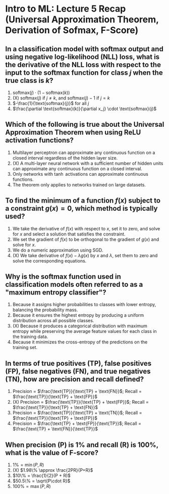 # Intro to ML: Lecture 5 Recap (Universal Approximation Theorem, Derivation of Sofmax, F-Score)

## In a classification model with softmax output and using negative log-likelihood (NLL) loss, what is the derivative of the NLL loss with respect to the input to the softmax function for class $j$ when the true class is $k$?

1. $\text{softmax}(j) \cdot (1 - \text{softmax}(k))$
2. (X) $\text{softmax}(j)$ if $j \neq k$, and $\text{softmax}(j) - 1$ if $j = k$
3. $-\frac{1}{\text{softmax}(j)}$ for all $j$
4. $\frac{\partial \text{softmax}(k)}{\partial x_j} \cdot \text{softmax}(j)$


## Which of the following is true about the Universal Approximation Theorem when using ReLU activation functions?

1. Multilayer perceptron can approximate any continuous function on a closed interval regardless of the hidden layer size.
2. (X) A multi-layer neural network with a sufficient number of hidden units can approximate any continuous function on a closed interval.
3. Only networks with $\tanh$ activations can approximate continuous functions.
4. The theorem only applies to networks trained on large datasets.


## To find the minimum of a function $f(x)$ subject to a constraint $g(x)=0$, which method is typically used?

1. We take the derivative of $f(x)$ with respect to $x$, set it to zero, and solve for $x$ and select a solution that satisfies the constraint.
2. We set the gradient of $f(x)$ to be orthogonal to the gradient of $g(x)$ and solve for $x$.
3. We do a numeric approximation using SGD.
4. (X) We take derivative of $f(x) - \lambda g(x)$ by $x$ and $\lambda$, set them to zero and solve the corresponding equations.


## Why is the softmax function used in classification models often referred to as a "maximum entropy classifier"?

1. Because it assigns higher probabilities to classes with lower entropy, balancing the probability mass.
2. Because it ensures the highest entropy by producing a uniform distribution across all possible classes.
3. (X) Because it produces a categorical distribution with maximum entropy while preserving the average feature values for each class in the training data.
4. Because it minimizes the cross-entropy of the predictions on the training set.


## In terms of true positives (TP), false positives (FP), false negatives (FN), and true negatives (TN), how are precision and recall defined?

1. Precision = $\frac{\text{TP}}{\text{TP} + \text{FN}}$; Recall = $\frac{\text{TP}}{\text{TP} + \text{FP}}$
2. (X) Precision = $\frac{\text{TP}}{\text{TP} + \text{FP}}$; Recall = $\frac{\text{TP}}{\text{TP} + \text{FN}}$
3. Precision = $\frac{\text{TP}}{\text{TP} + \text{TN}}$; Recall = $\frac{\text{TP}}{\text{TP} + \text{FP}}$
4. Precision = $\frac{\text{TP} + \text{FP}}{\text{TP}}$; Recall = $\frac{\text{TP} + \text{FN}}{\text{TP}}$


## When precision (P) is 1% and recall (R) is 100%, what is the value of F-score?

1. $1\% = \min(P, R)$
2. (X) $1.98\% \approx \frac{2PR}{P+R}$
3. $10\% = \frac{1}{2}(P + R)$
4. $50.5\% = \sqrt{P\cdot R}$
5. $100\% = \max(P, R)$
